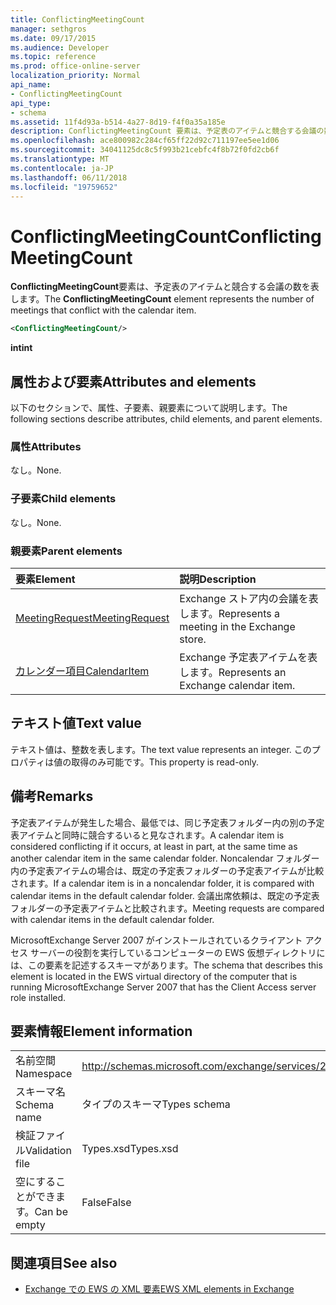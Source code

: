 ```yaml
---
title: ConflictingMeetingCount
manager: sethgros
ms.date: 09/17/2015
ms.audience: Developer
ms.topic: reference
ms.prod: office-online-server
localization_priority: Normal
api_name:
- ConflictingMeetingCount
api_type:
- schema
ms.assetid: 11f4d93a-b514-4a27-8d19-f4f0a35a185e
description: ConflictingMeetingCount 要素は、予定表のアイテムと競合する会議の数を表します。
ms.openlocfilehash: ace800982c284cf65ff22d92c711197ee5ee1d06
ms.sourcegitcommit: 34041125dc8c5f993b21cebfc4f8b72f0fd2cb6f
ms.translationtype: MT
ms.contentlocale: ja-JP
ms.lasthandoff: 06/11/2018
ms.locfileid: "19759652"
---
```

# <a name="conflictingmeetingcount"></a><span data-ttu-id="8835e-103">ConflictingMeetingCount</span><span class="sxs-lookup"><span data-stu-id="8835e-103">ConflictingMeetingCount</span></span>

<span data-ttu-id="8835e-104">**ConflictingMeetingCount**要素は、予定表のアイテムと競合する会議の数を表します。</span><span class="sxs-lookup"><span data-stu-id="8835e-104">The **ConflictingMeetingCount** element represents the number of meetings that conflict with the calendar item.</span></span> 
  
```xml
<ConflictingMeetingCount/>
```

 <span data-ttu-id="8835e-105">**int**</span><span class="sxs-lookup"><span data-stu-id="8835e-105">**int**</span></span>
## <a name="attributes-and-elements"></a><span data-ttu-id="8835e-106">属性および要素</span><span class="sxs-lookup"><span data-stu-id="8835e-106">Attributes and elements</span></span>

<span data-ttu-id="8835e-107">以下のセクションで、属性、子要素、親要素について説明します。</span><span class="sxs-lookup"><span data-stu-id="8835e-107">The following sections describe attributes, child elements, and parent elements.</span></span>
  
### <a name="attributes"></a><span data-ttu-id="8835e-108">属性</span><span class="sxs-lookup"><span data-stu-id="8835e-108">Attributes</span></span>

<span data-ttu-id="8835e-109">なし。</span><span class="sxs-lookup"><span data-stu-id="8835e-109">None.</span></span>
  
### <a name="child-elements"></a><span data-ttu-id="8835e-110">子要素</span><span class="sxs-lookup"><span data-stu-id="8835e-110">Child elements</span></span>

<span data-ttu-id="8835e-111">なし。</span><span class="sxs-lookup"><span data-stu-id="8835e-111">None.</span></span>
  
### <a name="parent-elements"></a><span data-ttu-id="8835e-112">親要素</span><span class="sxs-lookup"><span data-stu-id="8835e-112">Parent elements</span></span>

|<span data-ttu-id="8835e-113">**要素**</span><span class="sxs-lookup"><span data-stu-id="8835e-113">**Element**</span></span>|<span data-ttu-id="8835e-114">**説明**</span><span class="sxs-lookup"><span data-stu-id="8835e-114">**Description**</span></span>|
|:-----|:-----|
|[<span data-ttu-id="8835e-115">MeetingRequest</span><span class="sxs-lookup"><span data-stu-id="8835e-115">MeetingRequest</span></span>](meetingrequest.md) <br/> |<span data-ttu-id="8835e-116">Exchange ストア内の会議を表します。</span><span class="sxs-lookup"><span data-stu-id="8835e-116">Represents a meeting in the Exchange store.</span></span>  <br/> |
|[<span data-ttu-id="8835e-117">カレンダー項目</span><span class="sxs-lookup"><span data-stu-id="8835e-117">CalendarItem</span></span>](calendaritem.md) <br/> |<span data-ttu-id="8835e-118">Exchange 予定表アイテムを表します。</span><span class="sxs-lookup"><span data-stu-id="8835e-118">Represents an Exchange calendar item.</span></span>  <br/> |
   
## <a name="text-value"></a><span data-ttu-id="8835e-119">テキスト値</span><span class="sxs-lookup"><span data-stu-id="8835e-119">Text value</span></span>

<span data-ttu-id="8835e-120">テキスト値は、整数を表します。</span><span class="sxs-lookup"><span data-stu-id="8835e-120">The text value represents an integer.</span></span> <span data-ttu-id="8835e-121">このプロパティは値の取得のみ可能です。</span><span class="sxs-lookup"><span data-stu-id="8835e-121">This property is read-only.</span></span>
  
## <a name="remarks"></a><span data-ttu-id="8835e-122">備考</span><span class="sxs-lookup"><span data-stu-id="8835e-122">Remarks</span></span>

<span data-ttu-id="8835e-123">予定表アイテムが発生した場合、最低では、同じ予定表フォルダー内の別の予定表アイテムと同時に競合するいると見なされます。</span><span class="sxs-lookup"><span data-stu-id="8835e-123">A calendar item is considered conflicting if it occurs, at least in part, at the same time as another calendar item in the same calendar folder.</span></span> <span data-ttu-id="8835e-124">Noncalendar フォルダー内の予定表アイテムの場合は、既定の予定表フォルダーの予定表アイテムが比較されます。</span><span class="sxs-lookup"><span data-stu-id="8835e-124">If a calendar item is in a noncalendar folder, it is compared with calendar items in the default calendar folder.</span></span> <span data-ttu-id="8835e-125">会議出席依頼は、既定の予定表フォルダーの予定表アイテムと比較されます。</span><span class="sxs-lookup"><span data-stu-id="8835e-125">Meeting requests are compared with calendar items in the default calendar folder.</span></span>
  
<span data-ttu-id="8835e-126">MicrosoftExchange Server 2007 がインストールされているクライアント アクセス サーバーの役割を実行しているコンピューターの EWS 仮想ディレクトリには、この要素を記述するスキーマがあります。</span><span class="sxs-lookup"><span data-stu-id="8835e-126">The schema that describes this element is located in the EWS virtual directory of the computer that is running MicrosoftExchange Server 2007 that has the Client Access server role installed.</span></span>
  
## <a name="element-information"></a><span data-ttu-id="8835e-127">要素情報</span><span class="sxs-lookup"><span data-stu-id="8835e-127">Element information</span></span>

|||
|:-----|:-----|
|<span data-ttu-id="8835e-128">名前空間</span><span class="sxs-lookup"><span data-stu-id="8835e-128">Namespace</span></span>  <br/> |http://schemas.microsoft.com/exchange/services/2006/types  <br/> |
|<span data-ttu-id="8835e-129">スキーマ名</span><span class="sxs-lookup"><span data-stu-id="8835e-129">Schema name</span></span>  <br/> |<span data-ttu-id="8835e-130">タイプのスキーマ</span><span class="sxs-lookup"><span data-stu-id="8835e-130">Types schema</span></span>  <br/> |
|<span data-ttu-id="8835e-131">検証ファイル</span><span class="sxs-lookup"><span data-stu-id="8835e-131">Validation file</span></span>  <br/> |<span data-ttu-id="8835e-132">Types.xsd</span><span class="sxs-lookup"><span data-stu-id="8835e-132">Types.xsd</span></span>  <br/> |
|<span data-ttu-id="8835e-133">空にすることができます。</span><span class="sxs-lookup"><span data-stu-id="8835e-133">Can be empty</span></span>  <br/> |<span data-ttu-id="8835e-134">False</span><span class="sxs-lookup"><span data-stu-id="8835e-134">False</span></span>  <br/> |
   
## <a name="see-also"></a><span data-ttu-id="8835e-135">関連項目</span><span class="sxs-lookup"><span data-stu-id="8835e-135">See also</span></span>



- [<span data-ttu-id="8835e-136">Exchange での EWS の XML 要素</span><span class="sxs-lookup"><span data-stu-id="8835e-136">EWS XML elements in Exchange</span></span>](ews-xml-elements-in-exchange.md)

